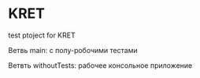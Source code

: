 # KRET
test ptoject for KRET

Ветвь main: с полу-робочими тестами

Ветвть withoutTests: рабочее консольное приложение 
